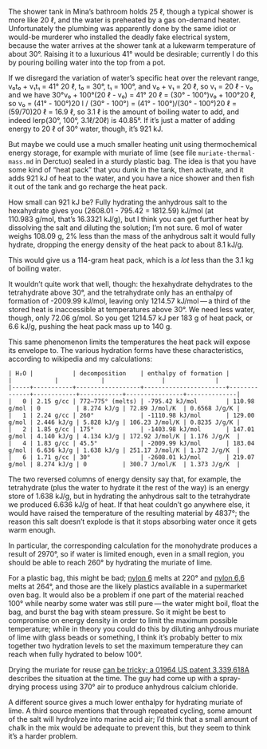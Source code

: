The shower tank in Mina’s bathroom holds 25 ℓ, though a typical shower
is more like 20 ℓ, and the water is preheated by a gas on-demand
heater.  Unfortunately the plumbing was apparently done by the same
idiot or would-be murderer who installed the deadly fake electrical
system, because the water arrives at the shower tank at a lukewarm
temperature of about 30°.  Raising it to a luxurious 41° would be
desirable; currently I do this by pouring boiling water into the top
from a pot.

If we disregard the variation of water’s specific heat over the
relevant range, v₀t₀ + v₁t₁ = 41° 20 ℓ, t₀ = 30°, t₁ = 100°, and v₀ +
v₁ = 20 ℓ, so v₁ = 20 ℓ - v₀ and we have 30°v₀ + 100°(20 ℓ - v₀) = 41°
20 ℓ = (30° - 100°)v₀ + 100°20 ℓ, so v₀ = (41° - 100°)20 l / (30° -
100°) = (41° - 100°)/(30° - 100°)20 ℓ = (59/70)20 ℓ = 16.9 ℓ, so 3.1 ℓ
is the amount of boiling water to add, and indeed lerp(30°, 100°,
3.1ℓ/20ℓ) is 40.85°.  If it’s just a matter of adding energy to 20 ℓ
of 30° water, though, it’s 921 kJ.

But maybe we could use a much smaller heating unit using
thermochemical energy storage, for example with muriate of lime (see
file `muriate-thermal-mass.md` in Derctuo) sealed in a sturdy plastic
bag.  The idea is that you have some kind of “heat pack” that you dunk
in the tank, then activate, and it adds 921 kJ of heat to the water,
and you have a nice shower and then fish it out of the tank and go
recharge the heat pack.

How small can 921 kJ be?  Fully hydrating the anhydrous salt to the
hexahydrate gives you (2608.01 - 795.42 = 1812.59) kJ/mol (at
110.983 g/mol, that’s 16.3321 kJ/g), but I think you can get further
heat by dissolving the salt and diluting the solution; I’m not sure.
6 mol of water weighs 108.09 g, 2% less than the mass of the anhydrous
salt it would fully hydrate, dropping the energy density of the heat
pack to about 8.1 kJ/g.

This would give us a 114-gram heat pack, which is a *lot* less than
the 3.1 kg of boiling water.

It wouldn’t quite work that well, though: the hexahydrate dehydrates
to the tetrahydrate above 30°, and the tetrahydrate only has an
enthalpy of formation of -2009.99 kJ/mol, leaving only
1214.57 kJ/mol — a third of the stored heat is inaccessible at
temperatures above 30°.  We need less water, though, only 72.06 g/mol.
So you get 1214.57 kJ per 183 g of heat pack, or 6.6 kJ/g, pushing the
heat pack mass up to 140 g.

This same phenomenon limits the temperatures the heat pack will expose
its envelope to.  The various hydration forms have these
characteristics, according to wikipedia and my calculations:

    | H₂O |           | decomposition    | enthalpy of formation |              |            |            |                |              |
    |-----+-----------+------------------+-----------------------+--------------+------------+------------+----------------+--------------|
    |   0 | 2.15 g/cc | 772–775° (melts) | -795.42 kJ/mol        | 110.98 g/mol | 0          | 8.274 kJ/g | 72.89 J/mol/K  | 0.6568 J/g/K |
    |   1 | 2.24 g/cc | 260°             | -1110.98 kJ/mol       | 129.00 g/mol | 2.446 kJ/g | 5.828 kJ/g | 106.23 J/mol/K | 0.8235 J/g/K |
    |   2 | 1.85 g/cc | 175°             | -1403.98 kJ/mol       | 147.01 g/mol | 4.140 kJ/g | 4.134 kJ/g | 172.92 J/mol/K | 1.176 J/g/K  |
    |   4 | 1.83 g/cc | 45.5°            | -2009.99 kJ/mol       | 183.04 g/mol | 6.636 kJ/g | 1.638 kJ/g | 251.17 J/mol/K | 1.372 J/g/K  |
    |   6 | 1.71 g/cc | 30°              | -2608.01 kJ/mol       | 219.07 g/mol | 8.274 kJ/g | 0          | 300.7 J/mol/K  | 1.373 J/g/K  |

The two reversed columns of energy density say that, for example, the
tetrahydrate (plus the water to hydrate it the rest of the way) is an
energy store of 1.638 kJ/g, but in hydrating the anhydrous salt to the
tetrahydrate we produced 6.636 kJ/g of heat.  If that heat couldn’t go
anywhere else, it would have raised the temperature of the resulting
material by 4837°; the reason this salt doesn’t explode is that it
stops absorbing water once it gets warm enough.

In particular, the corresponding calculation for the monohydrate
produces a result of 2970°, so if water is limited enough, even in a
small region, you should be able to reach 260° by hydrating the
muriate of lime.

For a plastic bag, this might be bad; [nylon 6][0] melts at 220° and
[nylon 6,6][1] melts at 264°, and those are the likely plastics
available in a supermarket oven bag.  It would also be a problem if
one part of the material reached 100° while nearby some water was
still pure — the water might boil, float the bag, and burst the bag
with steam pressure.  So it might be best to compromise on energy
density in order to limit the maximum possible temperature; while in
theory you could do this by diluting anhydrous muriate of lime with
glass beads or something, I think it’s probably better to mix together
two hydration levels to set the maximum temperature they can reach
when fully hydrated to below 100°.

[0]: https://en.wikipedia.org/wiki/Nylon_6
[1]: https://en.wikipedia.org/wiki/Nylon_66

Drying the muriate for reuse [can be tricky; a 01964 US patent
3,339,618A][2] describes the situation at the time.  The guy had come
up with a spray-drying process using 370° air to produce anhydrous
calcium chloride.

[2]: https://patents.google.com/patent/US3339618

A different source gives a much lower enthalpy for hydrating muriate
of lime.  A third source mentions that through repeated cycling, some
amount of the salt will hydrolyze into marine acid air; I’d think that
a small amount of chalk in the mix would be adequate to prevent this,
but they seem to think it’s a harder problem.
